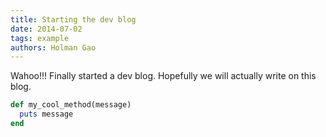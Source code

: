 ```yaml
---
title: Starting the dev blog
date: 2014-07-02
tags: example
authors: Holman Gao
---
```


Wahoo!!!  Finally started a dev blog.  Hopefully we will actually write on
this blog.

```ruby
def my_cool_method(message)
  puts message
end
```
